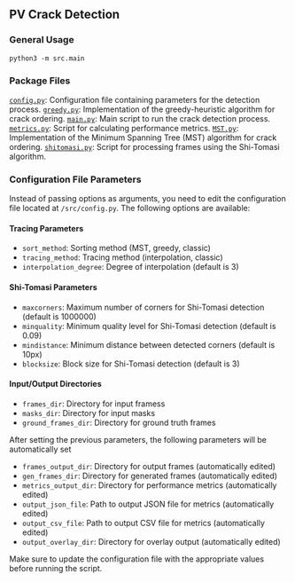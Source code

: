 
## PV Crack Detection
### General Usage
`python3 -m src.main`


### Package Files

[`config.py`](./config.py): Configuration file containing parameters for the detection process.
[`greedy.py`](./greedy.py): Implementation of the greedy-heuristic algorithm for crack ordering.
[`main.py`](./main.py): Main script to run the crack detection process.
[`metrics.py`](./metrics.py): Script for calculating performance metrics.
[`MST.py`](./MST.py): Implementation of the Minimum Spanning Tree (MST) algorithm for crack ordering.
[`shitomasi.py`](./shitomasi.py): Script for processing frames using the Shi-Tomasi algorithm.


### Configuration File Parameters
Instead of passing options as arguments, you need to edit the configuration file located at `/src/config.py`. The following options are available:

#### Tracing Parameters
* `sort_method`: Sorting method (MST, greedy, classic)
* `tracing_method`: Tracing method (interpolation, classic)
* `interpolation_degree`: Degree of interpolation (default is 3)

#### Shi-Tomasi Parameters
* `maxcorners`: Maximum number of corners for Shi-Tomasi detection (default is 1000000)
* `minquality`: Minimum quality level for Shi-Tomasi detection (default is 0.09)
* `mindistance`: Minimum distance between detected corners (default is 10px)
* `blocksize`: Block size for Shi-Tomasi detection (default is 3)

#### Input/Output Directories
* `frames_dir`: Directory for input framess
* `masks_dir`: Directory for input masks
* `ground_frames_dir`: Directory for ground truth frames

After setting the previous parameters, the following parameters will be automatically set
* `frames_output_dir`: Directory for output frames (automatically edited)
* `gen_frames_dir`: Directory for generated frames (automatically edited)
* `metrics_output_dir`: Directory for performance metrics (automatically edited)
* `output_json_file`: Path to output JSON file for metrics (automatically edited)
* `output_csv_file`: Path to output CSV file for metrics (automatically edited)
* `output_overlay_dir`: Directory for overlay output (automatically edited)

Make sure to update the configuration file with the appropriate values before running the script.